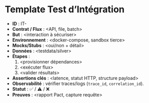 # Template Test d’Intégration

- **ID** : IT-<num>
- **Contrat / Flux** : <API, file, batch>
- **But** : <interaction à sécuriser>
- **Environnement** : <docker-compose, sandbox tierce>
- **Mocks/Stubs** : <oui/non + détail>
- **Données** : <testdata/silver>
- **Étapes** :
  1. <provisionner dépendances>
  2. <exécuter flux>
  3. <valider résultats>
- **Assertions clés** : <latence, statut HTTP, structure payload>
- **Observabilité** : vérifier traces/logs (`trace_id`, `correlation_id`).
- **Statut** : ✅ / ⚠️ / ❌
- **Preuves** : <rapport Pact, capture requête>
